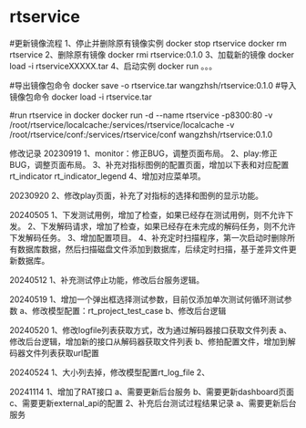 # rtservice

#更新镜像流程
1、停止并删除原有镜像实例
    docker stop rtservice
    docker rm rtservice
2、删除原有镜像
    docker rmi rtservice:0.1.0
3、加载新的镜像
    docker load -i rtserviceXXXXX.tar
4、启动实例
    docker run 。。。

#导出镜像包命令
docker save -o rtservice.tar wangzhsh/rtservice:0.1.0
#导入镜像包命令
docker load -i rtservice.tar

#run rtservice in docker
docker run -d --name rtservice -p8300:80 -v /root/rtservice/localcache:/services/rtservice/localcache -v /root/rtservice/conf:/services/rtservice/conf wangzhsh/rtservice:0.1.0

修改记录
20230919
1、monitor：修正BUG，调整页面布局。
2、play:修正BUG，调整页面布局。
3、补充对指标图例的配置页面，增加以下表和对应配置
    rt_indicator
    rt_indicator_legend
4、增加对应菜单项。

20230920
2、修改play页面，补充了对指标的选择和图例的显示功能。

20240505
1、下发测试用例，增加了检查，如果已经存在测试用例，则不允许下发。
2、下发解码请求，增加了检查，如果已经存在未完成的解码任务，则不允许下发解码任务。
3、增加配置项目。
4、补充定时扫描程序，第一次启动时删除所有数据库数据，然后扫描磁盘文件添加到数据库，后续定时扫描，基于差异文件更新数据库。

20240512
1、补充测试停止功能，修改后台服务逻辑。

20240519
1、增加一个弹出框选择测试参数，目前仅添加单次测试何循环测试参数
    a、修改模型配置：rt_project_test_case
    b、修改后台逻辑

20240520
1、修改logfile列表获取方式，改为通过解码器接口获取文件列表
   a、修改后台逻辑，增加新的接口从解码器获取文件列表
   b、修拍配置文件，增加到解码器文件列表获取url配置

20240524
1、大小列去掉，修改模型配置rt_log_file
2、

20241114
1、增加了RAT接口
    a、需要更新后台服务
    b、需要更新dashboard页面
    c、需要更新external_api的配置
2、补充后台测试过程结果记录
    a、需要更新后台服务
    
   